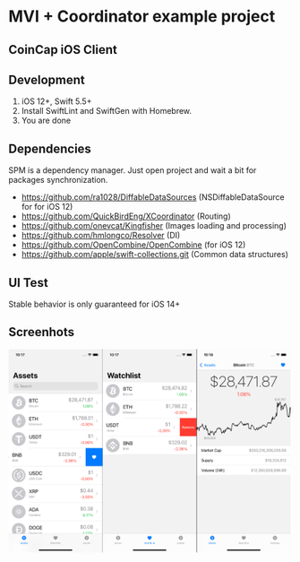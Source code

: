 # MVI + Coordinator example project

## CoinCap iOS Client


## Development

1. iOS 12+, Swift 5.5+
2. Install SwiftLint and SwiftGen with Homebrew.
3. You are done

## Dependencies

SPM is a dependency manager. Just open project and wait a bit for packages synchronization.

- https://github.com/ra1028/DiffableDataSources (NSDiffableDataSource for for iOS 12)
- https://github.com/QuickBirdEng/XCoordinator (Routing)
- https://github.com/onevcat/Kingfisher (Images loading and processing)
- https://github.com/hmlongco/Resolver (DI)
- https://github.com/OpenCombine/OpenCombine (for iOS 12)
- https://github.com/apple/swift-collections.git (Common data structures)

## UI Test

Stable behavior is only guaranteed for iOS 14+

## Screenhots

![Screenshots](screenshots/screenshots.png)
